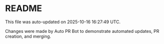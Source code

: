 # README

This file was auto-updated on 2025-10-16 16:27:49 UTC.

Changes were made by Auto PR Bot to demonstrate automated updates, PR creation, and merging.
